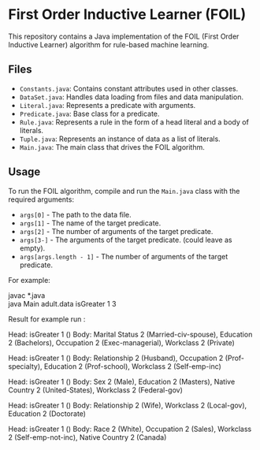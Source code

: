 # First Order Inductive Learner (FOIL)

This repository contains a Java implementation of the FOIL (First Order Inductive Learner) algorithm for rule-based machine learning.

## Files

- `Constants.java`: Contains constant attributes used in other classes.
- `DataSet.java`: Handles data loading from files and data manipulation.
- `Literal.java`: Represents a predicate with arguments.
- `Predicate.java`: Base class for a predicate.
- `Rule.java`: Represents a rule in the form of a head literal and a body of literals.
- `Tuple.java`: Represents an instance of data as a list of literals.
- `Main.java`: The main class that drives the FOIL algorithm.

## Usage

To run the FOIL algorithm, compile and run the `Main.java` class with the required arguments:

- `args[0]` - The path to the data file.
- `args[1]` - The name of the target predicate.
- `args[2]` - The number of arguments of the target predicate.
- `args[3-]` - The arguments of the target predicate. (could leave as empty).
- `args[args.length - 1]` - The number of arguments of the target predicate.

For example:

javac \*.java  
java Main adult.data isGreater 1 3

Result for example run :

Head: isGreater 1 ()
Body: Marital Status 2 (Married-civ-spouse), Education 2 (Bachelors), Occupation 2 (Exec-managerial), Workclass 2 (Private)

Head: isGreater 1 ()
Body: Relationship 2 (Husband), Occupation 2 (Prof-specialty), Education 2 (Prof-school), Workclass 2 (Self-emp-inc)

Head: isGreater 1 ()
Body: Sex 2 (Male), Education 2 (Masters), Native Country 2 (United-States), Workclass 2 (Federal-gov)

Head: isGreater 1 ()
Body: Relationship 2 (Wife), Workclass 2 (Local-gov), Education 2 (Doctorate)

Head: isGreater 1 ()
Body: Race 2 (White), Occupation 2 (Sales), Workclass 2 (Self-emp-not-inc), Native Country 2 (Canada)
